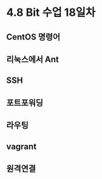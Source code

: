 4.8 Bit 수업 18일차
================================
## CentOS 명령어
## 리눅스에서 Ant
## SSH
## 포트포워딩
## 라우팅
## vagrant
## 원격연결